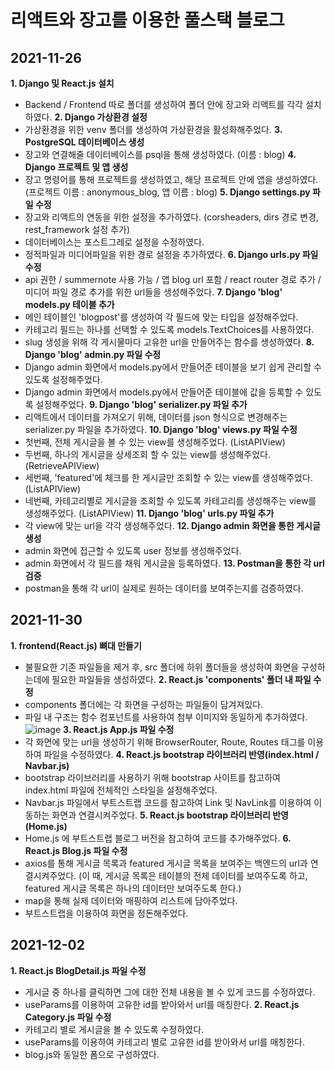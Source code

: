 # 리액트와 장고를 이용한 풀스택 블로그
## 2021-11-26 
**1. Django 및 React.js 설치**
* Backend / Frontend 따로 폴더를 생성하여 폴더 안에 장고와 리액트를 각각 설치하였다.
**2. Django 가상환경 설정** 
* 가상환경을 위한 venv 폴더를 생성하여 가상환경을 활성화해주었다. 
**3. PostgreSQL 데이터베이스 생성**
* 장고와 연결해줄 데이터베이스를 psql을 통해 생성하였다. (이름 : blog)
**4. Django 프로젝트 및 앱 생성**
* 장고 명령어를 통해 프로젝트를 생성하였고, 해당 프로젝트 안에 앱을 생성하였다. (프로젝트 이름 : anonymous_blog, 앱 이름 : blog) 
**5. Django settings.py 파일 수정** 
* 장고와 리액트의 연동을 위한 설정을 추가하였다. (corsheaders, dirs 경로 변경, rest_framework 설정 추가) 
* 데이터베이스는 포스트그레로 설정을 수정하였다.  
* 정적파일과 미디어파일을 위한 경로 설정을 추가하였다. 
**6. Django urls.py 파일 수정**
* api 권한 / summernote 사용 가능 / 앱 blog url 포함 / react router 경로 추가 / 미디어 파일 경로 추가를 위한 url들을 생성해주었다. 
**7. Django 'blog' models.py 테이블 추가**
* 메인 테이블인 'blogpost'를 생성하여 각 필드에 맞는 타입을 설정해주었다.
* 카테고리 필드는 하나를 선택할 수 있도록 models.TextChoices를 사용하였다.  
* slug 생성을 위해 각 게시물마다 고유한 url을 만들어주는 함수를 생성하였다.
**8. Django 'blog' admin.py 파일 수정**
* Django admin 화면에서 models.py에서 만들어준 테이블을 보기 쉽게 관리할 수 있도록 설정해주었다.
*  Django admin 화면에서 models.py에서 만들어준 테이블에 값을 등록할 수 있도록 설정해주었다.
**9. Django 'blog' serializer.py 파일 추가**
* 리액트에서 데이터를 가져오기 위해, 데이터를 json 형식으로 변경해주는 serializer.py 파일을 추가하였다.
**10. Django 'blog' views.py 파일 수정**
* 첫번째, 전체 게시글을 볼 수 있는 view를 생성해주었다. (ListAPIView)
* 두번째, 하나의 게시글을 상세조회 할 수 있는 view를 생성해주었다. (RetrieveAPIView)
* 세번째, 'featured'에 체크를 한 게시글만 조회할 수 있는 view를 생성해주었다. (ListAPIView)
* 네번째, 카테고리별로 게시글을 조회할 수 있도록 카테고리를 생성해주는 view를 생성해주었다. (ListAPIView)
**11. Django 'blog' urls.py 파일 추가**
* 각 view에 맞는 url을 각각 생성해주었다. 
**12. Django admin 화면을 통한 게시글 생성**
* admin 화면에 접근할 수 있도록 user 정보를 생성해주었다.
* admin 화면에서 각 필드를 채워 게시글을 등록하였다. 
**13. Postman을 통한 각 url 검증** 
* postman을 통해 각 url이 실제로 원하는 데이터를 보여주는지를 검증하였다. 

## 2021-11-30
**1. frontend(React.js) 뼈대 만들기** 
* 불필요한 기존 파일들을 제거 후, src 폴더에 하위 폴더들을 생성하여 화면을 구성하는데에 필요한 파일들을 생성하였다.
**2. React.js 'components' 폴더 내 파일 수정**
* components 폴더에는 각 화면을 구성하는 파일들이 담겨져있다.
* 파일 내 구조는 함수 컴포넌트를 사용하여 첨부 이미지와 동일하게 추가하였다. 
![image](https://user-images.githubusercontent.com/95834067/145533550-b1a70711-5150-4b50-afed-c27ce4c5dc78.png)
**3. React.js App.js 파일 수정**
* 각 화면에 맞는 url을 생성하기 위해 BrowserRouter, Route, Routes 태그를 이용하여 파일을 수정하였다. 
**4. React.js bootstrap 라이브러리 반영(index.html / Navbar.js)**
* bootstrap 라이브러리를 사용하기 위해 bootstrap 사이트를 참고하여 index.html 파일에 전체적인 스타일을 설정해주었다. 
* Navbar.js 파일에서 부트스트랩 코드를 참고하여 Link 및 NavLink를 이용하여 이동하는 화면과 연결시켜주었다.
**5. React.js bootstrap 라이브러리 반영(Home.js)**
* Home.js 에 부트스트랩 블로그 버전을 참고하여 코드를 추가해주었다. 
**6. React.js Blog.js 파일 수정**
* axios를 통해 게시글 목록과 featured 게시글 목록을 보여주는 백엔드의 url과 연결시켜주었다. (이 때, 게시글 목록은 테이블의 전체 데이터를 보여주도록 하고, featured 게시글 목록은 하나의 데이터만 보여주도록 한다.)
* map을 통해 실제 데이터와 매핑하여 리스트에 담아주었다. 
* 부트스트랩을 이용하여 화면을 정돈해주었다. 

## 2021-12-02
**1. React.js BlogDetail.js 파일 수정**
* 게시글 중 하나를 클릭하면 그에 대한 전체 내용을 볼 수 있게 코드를 수정하였다. 
* useParams를 이용하여 고유한 id를 받아와서 url를 매칭한다. 
**2. React.js Category.js 파일 수정**
* 카테고리 별로 게시글을 볼 수 있도록 수정하였다.
* useParams를 이용하여 카테고리 별로 고유한 id를 받아와서 url를 매칭한다. 
* blog.js와 동일한 폼으로 구성하였다. 

